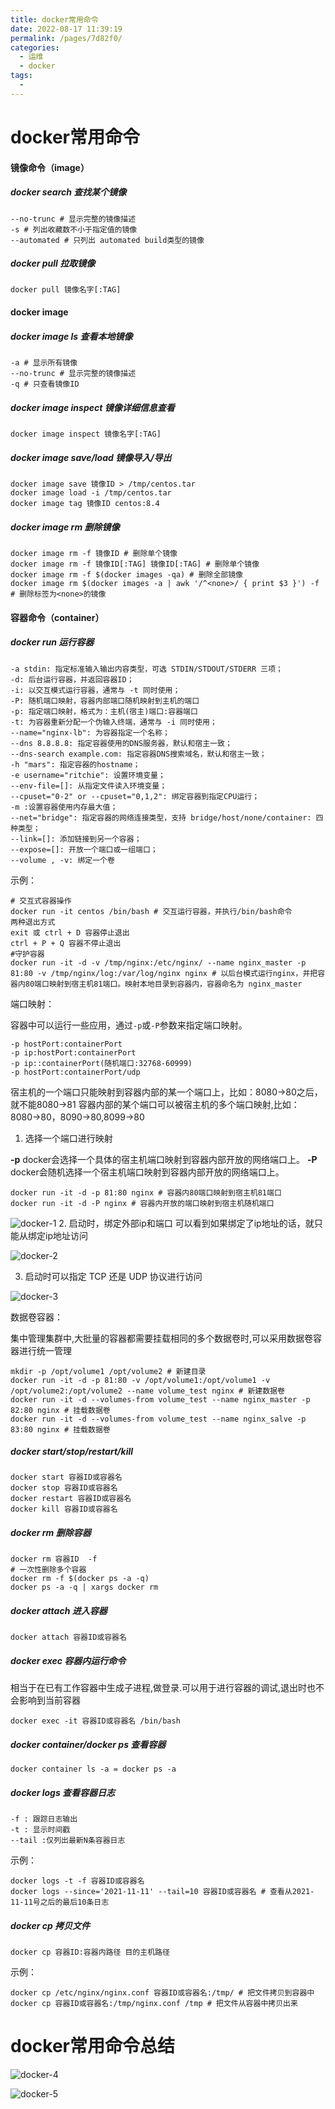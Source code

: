 ```yaml
---
title: docker常用命令
date: 2022-08-17 11:39:19
permalink: /pages/7d82f0/
categories:
  - 运维
  - docker
tags:
  - 
---
```

# docker常用命令

#### 镜像命令（image）

##### docker search 查找某个镜像

```shell
--no-trunc # 显示完整的镜像描述
-s # 列出收藏数不小于指定值的镜像
--automated # 只列出 automated build类型的镜像
```

##### docker pull 拉取镜像

```shell
docker pull 镜像名字[:TAG]
```

#### docker image 

##### docker image ls 查看本地镜像

```shell
-a # 显示所有镜像
--no-trunc # 显示完整的镜像描述
-q # 只查看镜像ID
```

##### docker image inspect 镜像详细信息查看

```shell
docker image inspect 镜像名字[:TAG]
```

##### docker image save/load 镜像导入/导出

```shell
docker image save 镜像ID > /tmp/centos.tar
docker image load -i /tmp/centos.tar
docker image tag 镜像ID centos:8.4
```

##### docker image rm 删除镜像

```shell
docker image rm -f 镜像ID # 删除单个镜像
docker image rm -f 镜像ID[:TAG] 镜像ID[:TAG] # 删除单个镜像
docker image rm -f $(docker images -qa) # 删除全部镜像
docker image rm $(docker images -a | awk '/^<none>/ { print $3 }') -f # 删除标签为<none>的镜像
```

#### 容器命令（container）

##### docker run 运行容器

```shell
-a stdin: 指定标准输入输出内容类型，可选 STDIN/STDOUT/STDERR 三项；
-d: 后台运行容器，并返回容器ID；
-i: 以交互模式运行容器，通常与 -t 同时使用；
-P: 随机端口映射，容器内部端口随机映射到主机的端口
-p: 指定端口映射，格式为：主机(宿主)端口:容器端口
-t: 为容器重新分配一个伪输入终端，通常与 -i 同时使用；
--name="nginx-lb": 为容器指定一个名称；
--dns 8.8.8.8: 指定容器使用的DNS服务器，默认和宿主一致；
--dns-search example.com: 指定容器DNS搜索域名，默认和宿主一致；
-h "mars": 指定容器的hostname；
-e username="ritchie": 设置环境变量；
--env-file=[]: 从指定文件读入环境变量；
--cpuset="0-2" or --cpuset="0,1,2": 绑定容器到指定CPU运行；
-m :设置容器使用内存最大值；
--net="bridge": 指定容器的网络连接类型，支持 bridge/host/none/container: 四种类型；
--link=[]: 添加链接到另一个容器；
--expose=[]: 开放一个端口或一组端口；
--volume , -v: 绑定一个卷
```

示例：

```shell
# 交互式容器操作
docker run -it centos /bin/bash # 交互运行容器，并执行/bin/bash命令
两种退出方式
exit 或 ctrl + D 容器停止退出
ctrl + P + Q 容器不停止退出
#守护容器
docker run -it -d -v /tmp/nginx:/etc/nginx/ --name nginx_master -p 81:80 -v /tmp/nginx/log:/var/log/nginx nginx # 以后台模式运行nginx，并把容器内80端口映射到宿主机81端口。映射本地目录到容器内，容器命名为 nginx_master
```
端口映射：

容器中可以运行一些应用，通过`-p`或`-P`参数来指定端口映射。
```shell
-p hostPort:containerPort
-p ip:hostPort:containerPort 
-p ip::containerPort(随机端口:32768-60999)
-p hostPort:containerPort/udp
```

宿主机的一个端口只能映射到容器内部的某一个端口上，比如：8080->80之后，就不能8080->81
容器内部的某个端口可以被宿主机的多个端口映射,比如：8080->80，8090->80,8099->80

1. 选择一个端口进行映射

**-p**  docker会选择一个具体的宿主机端口映射到容器内部开放的网络端口上。
**-P**  docker会随机选择一个宿主机端口映射到容器内部开放的网络端口上。

```shell
docker run -it -d -p 81:80 nginx # 容器内80端口映射到宿主机81端口
docker run -it -d -P nginx # 容器内开放的端口映射到宿主机随机端口
```
![docker-1](https://static.xiaoliutalk.cn/img/202208171137534.png)
2. 启动时，绑定外部ip和端口
可以看到如果绑定了ip地址的话，就只能从绑定ip地址访问

![docker-2](https://static.xiaoliutalk.cn/img/202208171137802.png)

3. 启动时可以指定 TCP 还是 UDP 协议进行访问


![docker-3](https://static.xiaoliutalk.cn/img/202208171138114.png)

数据卷容器：

集中管理集群中,大批量的容器都需要挂载相同的多个数据卷时,可以采用数据卷容器进行统一管理

```shell
mkdir -p /opt/volume1 /opt/volume2 # 新建目录
docker run -it -d -p 81:80 -v /opt/volume1:/opt/volume1 -v /opt/volume2:/opt/volume2 --name volume_test nginx # 新建数据卷
docker run -it -d --volumes-from volume_test --name nginx_master -p 82:80 nginx # 挂载数据卷
docker run -it -d --volumes-from volume_test --name nginx_salve -p 83:80 nginx # 挂载数据卷
```



##### docker start/stop/restart/kill

```shell
docker start 容器ID或容器名
docker stop 容器ID或容器名
docker restart 容器ID或容器名
docker kill 容器ID或容器名
```

##### docker rm 删除容器

```shell
docker rm 容器ID  -f
# 一次性删除多个容器
docker rm -f $(docker ps -a -q)
docker ps -a -q | xargs docker rm
```

##### docker attach 进入容器

```shell
docker attach 容器ID或容器名
```

##### docker exec 容器内运行命令

相当于在已有工作容器中生成子进程,做登录.可以用于进行容器的调试,退出时也不会影响到当前容器

```shell
docker exec -it 容器ID或容器名 /bin/bash
```

##### docker container/docker ps 查看容器

```shell
docker container ls -a = docker ps -a
```

##### docker logs 查看容器日志

```shell
-f : 跟踪日志输出
-t : 显示时间戳
--tail :仅列出最新N条容器日志
```

示例：

```shell
docker logs -t -f 容器ID或容器名
docker logs --since='2021-11-11' --tail=10 容器ID或容器名 # 查看从2021-11-11号之后的最后10条日志
```
##### docker cp 拷贝文件

```shell
docker cp 容器ID:容器内路径 目的主机路径
```

示例：

```shell
docker cp /etc/nginx/nginx.conf 容器ID或容器名:/tmp/ # 把文件拷贝到容器中
docker cp 容器ID或容器名:/tmp/nginx.conf /tmp # 把文件从容器中拷贝出来
```



# docker常用命令总结

![docker-4](https://static.xiaoliutalk.cn/img/202208171137728.png)


![docker-5](https://static.xiaoliutalk.cn/img/202208171137340.png)
